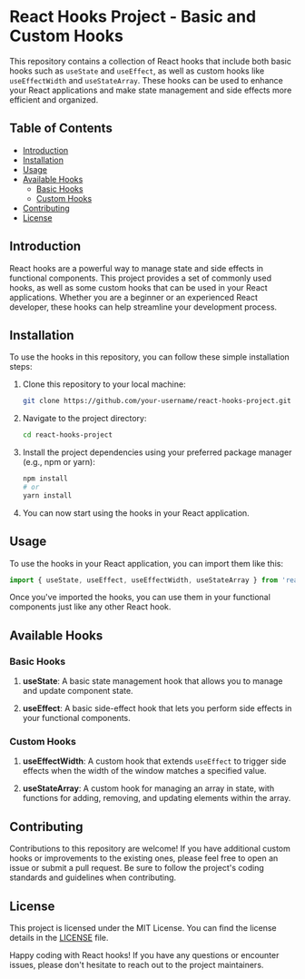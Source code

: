 # React Hooks Project - Basic and Custom Hooks

This repository contains a collection of React hooks that include both basic hooks such as `useState` and `useEffect`, as well as custom hooks like `useEffectWidth` and `useStateArray`. These hooks can be used to enhance your React applications and make state management and side effects more efficient and organized.

## Table of Contents

- [Introduction](#introduction)
- [Installation](#installation)
- [Usage](#usage)
- [Available Hooks](#available-hooks)
  - [Basic Hooks](#basic-hooks)
  - [Custom Hooks](#custom-hooks)
- [Contributing](#contributing)
- [License](#license)

## Introduction

React hooks are a powerful way to manage state and side effects in functional components. This project provides a set of commonly used hooks, as well as some custom hooks that can be used in your React applications. Whether you are a beginner or an experienced React developer, these hooks can help streamline your development process.

## Installation

To use the hooks in this repository, you can follow these simple installation steps:

1. Clone this repository to your local machine:

   ```bash
   git clone https://github.com/your-username/react-hooks-project.git
   ```

2. Navigate to the project directory:

   ```bash
   cd react-hooks-project
   ```

3. Install the project dependencies using your preferred package manager (e.g., npm or yarn):

   ```bash
   npm install
   # or
   yarn install
   ```

4. You can now start using the hooks in your React application.

## Usage

To use the hooks in your React application, you can import them like this:

```javascript
import { useState, useEffect, useEffectWidth, useStateArray } from 'react-hooks-project';
```

Once you've imported the hooks, you can use them in your functional components just like any other React hook.

## Available Hooks

### Basic Hooks

1. **useState**: A basic state management hook that allows you to manage and update component state.

2. **useEffect**: A basic side-effect hook that lets you perform side effects in your functional components.

### Custom Hooks

1. **useEffectWidth**: A custom hook that extends `useEffect` to trigger side effects when the width of the window matches a specified value.

2. **useStateArray**: A custom hook for managing an array in state, with functions for adding, removing, and updating elements within the array.

## Contributing

Contributions to this repository are welcome! If you have additional custom hooks or improvements to the existing ones, please feel free to open an issue or submit a pull request. Be sure to follow the project's coding standards and guidelines when contributing.

## License

This project is licensed under the MIT License. You can find the license details in the [LICENSE](LICENSE) file.

Happy coding with React hooks! If you have any questions or encounter issues, please don't hesitate to reach out to the project maintainers.
